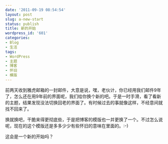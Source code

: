 ```yaml
---
date: '2011-09-19 08:54:54'
layout: post
slug: a-new-start
status: publish
title: 新的开始
wordpress_id: '601'
categories:
- Blog
- 生活
tags:
- WordPress
- 主题
- 博客
- 怀旧
- 模版
---
```


前两天收到雅虎邮箱的一封邮件，大意是说，嘿，老伙计，你已经用我们邮件9年了，怎么还在用9年前的界面呢，我们给你换个新的吧。于是一时手滑，看了看新的主题，结果发现没法切换回老的界面了。有时候过去的事就像这样，不经意间就找不回来了。

换就换吧，干脆来得更彻底些，于是把博客的模版也一并更换了一个。不过怎么说呢，现在的这个模版还是多多少少有些怀旧的意味在里面的。:-)

这会是一个新的开始吗？
